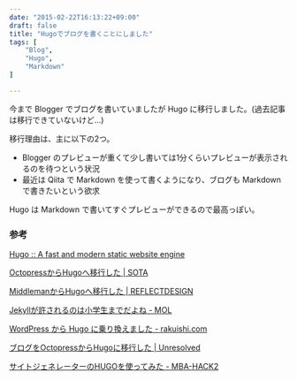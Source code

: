 ```yaml
---
date: "2015-02-22T16:13:22+09:00"
draft: false
title: "Hugoでブログを書くことにしました"
tags: [
    "Blog",
    "Hugo",
    "Markdown"
]

---
```


今まで Blogger でブログを書いていましたが Hugo に移行しました。(過去記事は移行できていないけど…)

移行理由は、主に以下の2つ。

- Blogger のプレビューが重くて少し書いては1分くらいプレビューが表示されるのを待つという状況
- 最近は Qiita で Markdown を使って書くようになり、ブログも Markdown で書きたいという欲求


Hugo は Markdown で書いてすぐプレビューができるので最高っぽい。

### 参考

[Hugo :: A fast and modern static website engine](http://gohugo.io/)

[OctopressからHugoへ移行した | SOTA](http://deeeet.com/writing/2014/12/25/hugo/)

[MiddlemanからHugoへ移行した | REFLECTDESIGN](http://re-dzine.net/2015/01/hugo/)

[Jekyllが許されるのは小学生までだよね - MOL](http://t32k.me/mol/log/hugo/)

[WordPress から Hugo に乗り換えました - rakuishi.com](http://rakuishi.com/archives/wordpress-to-hugo/)

[ブログをOctopressからHugoに移行した | Unresolved](http://yet.unresolved.xyz/blog/2015/01/04/migrate-blog-to-hugo-from-octopress/)

[サイトジェネレーターのHUGOを使ってみた - MBA-HACK2](http://syui.github.io/blog/2015/01/08/hugo-github-pages/)